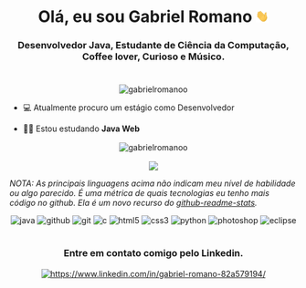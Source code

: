 <h1 align = "center"> Olá, eu sou Gabriel Romano <img src="wave.gif" alt="Wave Emoji"  width="22.5px" /> </h1> 
<h3 align = "center">Desenvolvedor Java, Estudante de Ciência da Computação, Coffee lover, Curioso e Músico.</h3>

<h1 align = "center">  </h1>

<p align="center"><img src="https://komarev.com/ghpvc/?username=GabrielRomanoo" alt="gabrielromanoo" /></p>

- 💻 Atualmente procuro um estágio como Desenvolvedor

- 👨‍💻 Estou estudando **Java Web**

<p align="center">
  <img align="center" src="https://github-readme-stats.vercel.app/api?username=GabrielRomanoo&show_icons=true" alt="gabrielromanoo" />
</p>

<p align="center"> 
  <img align="center" src="https://github-readme-stats.vercel.app/api/top-langs/?username=GabrielRomanoo&layout=compact" />
</p>


*NOTA: As principais linguagens acima não indicam meu nível de habilidade ou algo parecido. É uma métrica de quais tecnologias eu tenho mais código no github. Ela é um novo recurso do [github-readme-stats](https://github.com/anuraghazra/github-readme-stats).*

<p align="center"> 
 <img src="https://devicon.dev/devicon.git/icons/java/java-original-wordmark.svg" alt="java" width="20" height="20" /> 
 <img src="https://devicon.dev/devicon.git/icons/github/github-original.svg" alt="github" width="20" height="20" /> 
 <img src="https://devicon.dev/devicon.git/icons/git/git-original.svg" alt="git" width="20" height="20" /> 
 <img src="https://devicon.dev/devicon.git/icons/c/c-original.svg" alt="c" width="20" height="20" />
 <img src="https://devicons.github.io/devicon/devicon.git/icons/html5/html5-original-wordmark.svg" alt="html5" width="20" height="20" />
 <img src="https://devicons.github.io/devicon/devicon.git/icons/css3/css3-original-wordmark.svg" alt="css3" width="20" height="20" />
 <img src="https://devicon.dev/devicon.git/icons/python/python-original.svg" alt="python" width="20" height="20" />
 <img src="https://devicon.dev/devicon.git/icons/photoshop/photoshop-plain.svg" alt="photoshop" width="20" height="20" />
 <img src="https://upload.wikimedia.org/wikipedia/commons/thumb/c/cf/Eclipse-SVG.svg/1200px-Eclipse-SVG.svg.png" alt="eclipse" width="20" height="20" />
</p>

<h1 align = "center">  </h1>
<h3 align = "center">Entre em contato comigo pelo Linkedin.</h3>
<p align="center">
 <a href="https://www.linkedin.com/in/gabriel-romano-82a579194//" target="blank">
  <img align="center" src="https://cdn.jsdelivr.net/npm/simple-icons@3.0.1/icons/linkedin.svg" alt="https://www.linkedin.com/in/gabriel-romano-82a579194/" height="20" width="20" /></a>
</p>
